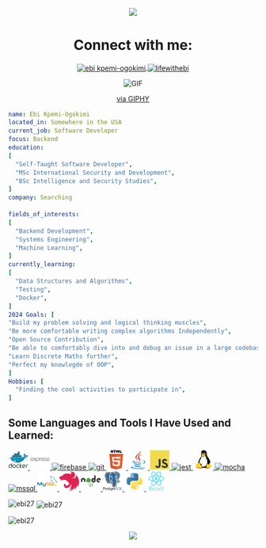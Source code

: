 <p align="center">
  <img src="https://capsule-render.vercel.app/api?type=waving&color=gradient&text=Hey%20you!&height=100&section=header" />
</p>

<h1 align="center">Connect with me:</h1>
<p align="center">
  <a href="https://linkedin.com/in/ebi-kpemi-ogokimi" target="blank">
    <img align="center" src="https://raw.githubusercontent.com/rahuldkjain/github-profile-readme-generator/master/src/images/icons/Social/linked-in-alt.svg" alt="ebi kpemi-ogokimi" height="30" width="40" />
  </a>
  <a href="https://twitter.com/lifewithebi" target="blank">
    <img align="center" src="https://raw.githubusercontent.com/rahuldkjain/github-profile-readme-generator/master/src/images/icons/Social/twitter.svg" alt="lifewithebi" height="30" width="40" />
  </a>
</p>

 <div style="text-align: center;">
    <img src="https://i.giphy.com/media/TUQ6hOPCUifdH1KWiz/giphy.gif" width="480" height="270" alt="GIF"/>
  </div>
  <p align="center">
    <a href="https://giphy.com/gifs/TUQ6hOPCUifdH1KWiz">via GIPHY</a>
  </p>
  
```yaml 
name: Ebi Kpemi-Ogokimi
located_in: Somewhere in the USA
current_job: Software Developer 
focus: Backend 
education: 
[
  "Self-Taught Software Developer",
  "MSc International Security and Development",
  "BSc Intelligence and Security Studies",
]
company: Searching 

fields_of_interests:
[
  "Backend Development",
  "Systems Engineering",
  "Machine Learning",
]
currently_learning:
[
  "Data Structures and Algorithms",
  "Testing",
  "Docker",
]
2024 Goals: [
"Build my problem solving and logical thinking muscles",
"Be more comfortable writing complex algorithms Independently",
"Open Source Contribution",
"Be able to comfortably dive into and debug an issue in a large codebase",
"Learn Discrete Maths further",
"Perfect my knowlegde of OOP",
]
Hobbies: [
  "Finding the cool activities to participate in",
]


```


<h2 align="left">Some Languages and Tools I Have Used and Learned:</h2>
<p align="left"> <a href="https://www.docker.com/" target="_blank" rel="noreferrer"> <img src="https://raw.githubusercontent.com/devicons/devicon/master/icons/docker/docker-original-wordmark.svg" alt="docker" width="40" height="40"/> </a> <a href="https://expressjs.com" target="_blank" rel="noreferrer"> <img src="https://raw.githubusercontent.com/devicons/devicon/master/icons/express/express-original-wordmark.svg" alt="express" width="40" height="40"/> </a> <a href="https://firebase.google.com/" target="_blank" rel="noreferrer"> <img src="https://www.vectorlogo.zone/logos/firebase/firebase-icon.svg" alt="firebase" width="40" height="40"/> </a> <a href="https://git-scm.com/" target="_blank" rel="noreferrer"> <img src="https://www.vectorlogo.zone/logos/git-scm/git-scm-icon.svg" alt="git" width="40" height="40"/> </a> <a href="https://www.w3.org/html/" target="_blank" rel="noreferrer"> <img src="https://raw.githubusercontent.com/devicons/devicon/master/icons/html5/html5-original-wordmark.svg" alt="html5" width="40" height="40"/> </a> <a href="https://www.java.com" target="_blank" rel="noreferrer"> <img src="https://raw.githubusercontent.com/devicons/devicon/master/icons/java/java-original.svg" alt="java" width="40" height="40"/> </a> <a href="https://developer.mozilla.org/en-US/docs/Web/JavaScript" target="_blank" rel="noreferrer"> <img src="https://raw.githubusercontent.com/devicons/devicon/master/icons/javascript/javascript-original.svg" alt="javascript" width="40" height="40"/> </a> <a href="https://jestjs.io" target="_blank" rel="noreferrer"> <img src="https://www.vectorlogo.zone/logos/jestjsio/jestjsio-icon.svg" alt="jest" width="40" height="40"/> </a> <a href="https://www.linux.org/" target="_blank" rel="noreferrer"> <img src="https://raw.githubusercontent.com/devicons/devicon/master/icons/linux/linux-original.svg" alt="linux" width="40" height="40"/> </a> <a href="https://mochajs.org" target="_blank" rel="noreferrer"> <img src="https://www.vectorlogo.zone/logos/mochajs/mochajs-icon.svg" alt="mocha" width="40" height="40"/> </a> <a href="https://www.microsoft.com/en-us/sql-server" target="_blank" rel="noreferrer"> <img src="https://www.svgrepo.com/show/303229/microsoft-sql-server-logo.svg" alt="mssql" width="40" height="40"/> </a> <a href="https://www.mysql.com/" target="_blank" rel="noreferrer"> <img src="https://raw.githubusercontent.com/devicons/devicon/master/icons/mysql/mysql-original-wordmark.svg" alt="mysql" width="40" height="40"/> </a> <a href="https://nestjs.com/" target="_blank" rel="noreferrer"> <img src="https://raw.githubusercontent.com/devicons/devicon/master/icons/nestjs/nestjs-plain.svg" alt="nestjs" width="40" height="40"/> </a> <a href="https://nodejs.org" target="_blank" rel="noreferrer"> <img src="https://raw.githubusercontent.com/devicons/devicon/master/icons/nodejs/nodejs-original-wordmark.svg" alt="nodejs" width="40" height="40"/> </a> <a href="https://www.postgresql.org" target="_blank" rel="noreferrer"> <img src="https://raw.githubusercontent.com/devicons/devicon/master/icons/postgresql/postgresql-original-wordmark.svg" alt="postgresql" width="40" height="40"/> </a> <a href="https://www.python.org" target="_blank" rel="noreferrer"> <img src="https://raw.githubusercontent.com/devicons/devicon/master/icons/python/python-original.svg" alt="python" width="40" height="40"/> </a> <a href="https://reactjs.org/" target="_blank" rel="noreferrer"> <img src="https://raw.githubusercontent.com/devicons/devicon/master/icons/react/react-original-wordmark.svg" alt="react" width="40" height="40"/> </a> </p>

<p><img align="left" src="https://github-readme-stats.vercel.app/api/top-langs?username=ebi27&show_icons=true&locale=en&layout=compact" alt="ebi27" /></p>

<p>&nbsp;<img align="center" src="https://github-readme-stats.vercel.app/api?username=ebi27&show_icons=true&locale=en" alt="ebi27" /></p>

<p><img align="center" src="https://github-readme-streak-stats.herokuapp.com/?user=ebi27&" alt="ebi27" /></p>

<p align="center">
  <img src="https://capsule-render.vercel.app/api?type=waving&color=gradient&height=100&section=footer"/>
</p>
